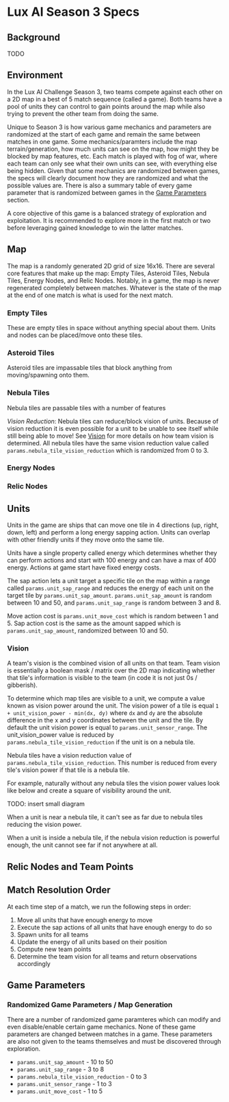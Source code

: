 # Lux AI Season 3 Specs

## Background
TODO

## Environment

In the Lux AI Challenge Season 3, two teams compete against each other on a 2D map in a best of 5 match sequence (called a game). Both teams have a pool of units they can control to gain points around the map while also trying to prevent the other team from doing the same.

Unique to Season 3 is how various game mechanics and parameters are randomized at the start of each game and remain the same between matches in one game. Some mechanics/paramters include the map terrain/generation, how much units can see on the map, how might they be blocked by map features, etc. Each match is played with fog of war, where each team can only see what their own units can see, with everything else being hidden. Given that some mechanics are randomized between games, the specs will clearly document how they are randomized and what the possible values are. There is also a summary table of every game parameter that is randomized between games in the [Game Parameters](#game-parameters) section.

A core objective of this game is a balanced strategy of exploration and exploitation. It is recommended to explore more in the first match or two before leveraging gained knowledge to win the latter matches.

## Map

The map is a randomly generated 2D grid of size 16x16. There are several core features that make up the map: Empty Tiles, Asteroid Tiles, Nebula Tiles, Energy Nodes, and Relic Nodes. Notably, in a game, the map is never regenerated completely between matches. Whatever is the state of the map at the end of one match is what is used for the next match.

### Empty Tiles

These are empty tiles in space without anything special about them. Units and nodes can be placed/move onto these tiles.

### Asteroid Tiles
Asteroid tiles are impassable tiles that block anything from moving/spawning onto them.

### Nebula Tiles
Nebula tiles are passable tiles with a number of features

*Vision Reduction*: Nebula tiles can reduce/block vision of units. Because of vision reduction it is even possible for a unit to be unable to see itself while still being able to move! See [Vision](#vision) for more details on how team vision is determined. All nebula tiles have the same vision reduction value called `params.nebula_tile_vision_reduction` which is randomized from 0 to 3. 

### Energy Nodes

### Relic Nodes

## Units

Units in the game are ships that can move one tile in 4 directions (up, right, down, left) and perform a long energy sapping action. Units can overlap with other friendly units if they move onto the same tile.

Units have a single property called energy which determines whether they can perform actions and start with 100 energy and can have a max of 400 energy. Actions at game start have fixed energy costs.

The sap action lets a unit target a specific tile on the map within a range called `params.unit_sap_range` and reduces the energy of each unit on the target tile by `params.unit_sap_amount`. `params.unit_sap_amount` is random between 10 and 50, and `params.unit_sap_range` is random between 3 and 8.

Move action cost is `params.unit_move_cost` which is random between 1 and 5. Sap action cost is the same as the amount sapped which is `params.unit_sap_amount`, randomized between 10 and 50.


### Vision

A team's vision is the combined vision of all units on that team. Team vision is essentially a boolean mask / matrix over the 2D map indicating whether that tile's information is visible to the team (in code it is not just 0s / gibberish).

To determine which map tiles are visible to a unit, we compute a value known as vision power around the unit. The vision power of a tile is equal `1 + unit_vision_power - min(dx, dy)` where `dx` and `dy` are the absolute difference in the x and y coordinates between the unit and the tile. By default the unit vision power is equal to `params.unit_sensor_range`. The unit_vision_power value is reduced by `params.nebula_tile_vision_reduction` if the unit is on a nebula tile.

Nebula tiles have a vision reduction value of `params.nebula_tile_vision_reduction`. This number is reduced from every tile's vision power if that tile is a nebula tile.

For example, naturally without any nebula tiles the vision power values look like below and create a square of visibility around the unit.

TODO: insert small diagram

When a unit is near a nebula tile, it can't see as far due to nebula tiles reducing the vision power.

When a unit is inside a nebula tile, if the nebula vision reduction is powerful enough, the unit cannot see far if not anywhere at all.

## Relic Nodes and Team Points


## Match Resolution Order

At each time step of a match, we run the following steps in order:
1. Move all units that have enough energy to move
2. Execute the sap actions of all units that have enough energy to do so
3. Spawn units for all teams
4. Update the energy of all units based on their position
5. Compute new team points
6. Determine the team vision for all teams and return observations accordingly

## Game Parameters

### Randomized Game Parameters / Map Generation

There are a number of randomized game paramteres which can modify and even disable/enable certain game mechanics. None of these game parameters are changed between matches in a game. These parameters are also not given to the teams themselves and must be discovered through exploration.

- `params.unit_sap_amount` - 10 to 50
- `params.unit_sap_range` - 3 to 8
- `params.nebula_tile_vision_reduction` - 0 to 3
- `params.unit_sensor_range` - 1 to 3
- `params.unit_move_cost` - 1 to 5